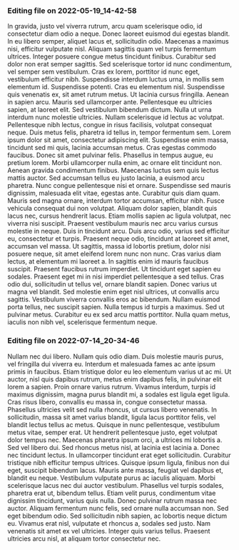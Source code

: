 

### Editing file on 2022-05-19_14-42-58

In gravida, justo vel viverra rutrum, arcu quam scelerisque odio, id consectetur diam odio a neque. Donec laoreet euismod dui egestas blandit. In eu libero semper, aliquet lacus et, sollicitudin odio. Maecenas a maximus nisi, efficitur vulputate nisl. Aliquam sagittis quam vel turpis fermentum ultrices. Integer posuere congue metus tincidunt finibus. Curabitur sed dolor non erat semper sagittis. Sed scelerisque tortor id nunc condimentum, vel semper sem vestibulum. Cras ex lorem, porttitor id nunc eget, vestibulum efficitur nibh.
Suspendisse interdum luctus urna, in mollis sem elementum id. Suspendisse potenti. Cras eu elementum nisl. Suspendisse quis venenatis ex, sit amet rutrum metus. Ut lacinia cursus fringilla. Aenean in sapien arcu. Mauris sed ullamcorper ante. Pellentesque eu ultricies sapien, at laoreet elit. Sed vestibulum bibendum dictum. Nulla ut urna interdum nunc molestie ultricies. Nullam scelerisque id lectus ac volutpat.
Pellentesque nibh lectus, congue in risus facilisis, volutpat consequat neque. Duis metus felis, pharetra id tellus in, tempor fermentum sem. Lorem ipsum dolor sit amet, consectetur adipiscing elit. Suspendisse enim massa, tincidunt sed mi quis, lacinia accumsan metus. Cras egestas commodo faucibus. Donec sit amet pulvinar felis. Phasellus in tempus augue, eu pretium lorem. Morbi ullamcorper nulla enim, ac ornare elit tincidunt non. Aenean gravida condimentum finibus. Maecenas luctus sem quis lectus mattis auctor. Sed accumsan tellus eu justo lacinia, a euismod arcu pharetra. Nunc congue pellentesque nisi et ornare. Suspendisse sed mauris dignissim, malesuada elit vitae, egestas ante.
Curabitur quis diam quam. Mauris sed magna ornare, interdum tortor accumsan, efficitur nibh. Fusce vehicula consequat dui non volutpat. Aliquam dolor sapien, blandit quis lacus nec, cursus hendrerit lacus. Etiam mollis sapien ac ligula volutpat, nec viverra nisi suscipit. Praesent vestibulum mauris nec arcu varius cursus molestie in neque. Duis in tincidunt arcu. Duis arcu odio, varius sed efficitur eu, consectetur et turpis. Praesent neque odio, tincidunt at laoreet sit amet, accumsan vel massa. Ut sagittis, massa id lobortis pretium, dolor nisi posuere neque, sit amet eleifend lorem nunc non nunc. Cras varius diam lectus, at elementum mi laoreet a. In sagittis enim id mauris faucibus suscipit. Praesent faucibus rutrum imperdiet. Ut tincidunt eget sapien eu sodales. Praesent eget mi in nisi imperdiet pellentesque a sed tellus. Cras odio dui, sollicitudin ut tellus vel, ornare blandit sapien.
Donec varius ut magna vel blandit. Sed molestie enim eget nisl ultrices, ut convallis arcu sagittis. Vestibulum viverra convallis eros ac bibendum. Nullam euismod porta tellus, nec suscipit sapien. Nulla tempus id turpis a maximus. Sed ut pulvinar metus. Curabitur eu ex sed arcu mattis porttitor. Nulla quam metus, iaculis non nibh vel, scelerisque fermentum neque.




### Editing file on 2022-07-14_20-34-46

Nullam nec dui libero. Nullam quis odio diam. Duis molestie mauris purus, vel fringilla dui viverra eu. Interdum et malesuada fames ac ante ipsum primis in faucibus. Etiam tristique dolor eu leo elementum varius ut ac mi. Ut auctor, nisl quis dapibus rutrum, metus enim dapibus felis, in pulvinar elit lorem a sapien. Proin ornare varius rutrum.
Vivamus interdum, turpis id maximus dignissim, magna purus blandit mi, a sodales est ligula eget ligula. Cras risus libero, convallis eu massa in, congue consectetur massa. Phasellus ultricies velit sed nulla rhoncus, ut cursus libero venenatis. In sollicitudin, massa sit amet varius blandit, ligula lacus porttitor felis, vel blandit lectus tellus ac metus. Quisque in nunc pellentesque, vestibulum metus vitae, semper erat. Ut hendrerit pellentesque justo, eget volutpat dolor tempus nec. Maecenas pharetra ipsum orci, a ultrices mi lobortis a. Sed vel libero dui. Sed rhoncus metus nisl, at lacinia est lacinia a. Donec nec tincidunt lectus. In ullamcorper tincidunt erat eget sollicitudin.
Curabitur tristique nibh efficitur tempus ultrices. Quisque ipsum ligula, finibus non dui eget, suscipit bibendum lacus. Mauris ante massa, feugiat vel dapibus et, blandit eu neque. Vestibulum vulputate purus ac iaculis aliquam. Morbi scelerisque lacus nec dui auctor vestibulum. Phasellus vel turpis sodales, pharetra erat ut, bibendum tellus. Etiam velit purus, condimentum vitae dignissim tincidunt, varius quis nulla. Donec pulvinar rutrum massa nec auctor. Aliquam fermentum nunc felis, sed ornare nulla accumsan non. Sed eget bibendum odio. Sed sollicitudin nibh sapien, ac lobortis neque dictum eu. Vivamus erat nisl, vulputate et rhoncus a, sodales sed justo. Nam venenatis sit amet ex vel ultricies. Integer quis varius tellus. Praesent ultricies arcu nisl, at aliquam tortor consectetur nec.


